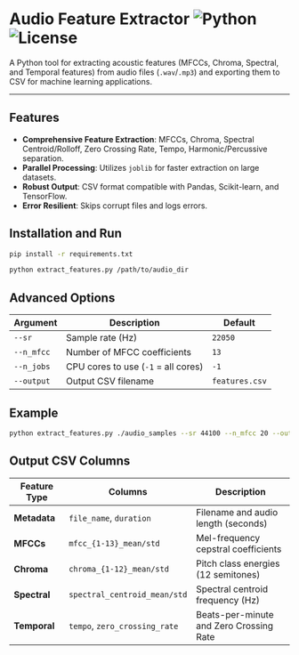 # Audio Feature Extractor ![Python](https://img.shields.io/badge/Python-3.8%2B-blue) ![License](https://img.shields.io/badge/License-MIT-green)

A Python tool for extracting acoustic features (MFCCs, Chroma, Spectral, and Temporal features) from audio files (`.wav`/`.mp3`) and exporting them to CSV for machine learning applications.

---

## Features

- **Comprehensive Feature Extraction**: MFCCs, Chroma, Spectral Centroid/Rolloff, Zero Crossing Rate, Tempo, Harmonic/Percussive separation.
- **Parallel Processing**: Utilizes `joblib` for faster extraction on large datasets.
- **Robust Output**: CSV format compatible with Pandas, Scikit-learn, and TensorFlow.
- **Error Resilient**: Skips corrupt files and logs errors.

## Installation and Run

```bash
pip install -r requirements.txt
```

```bash
python extract_features.py /path/to/audio_dir
```

## Advanced Options

| Argument   | Description                         | Default        |
| ---------- | ----------------------------------- | -------------- |
| `--sr`     | Sample rate (Hz)                    | `22050`        |
| `--n_mfcc` | Number of MFCC coefficients         | `13`           |
| `--n_jobs` | CPU cores to use (`-1` = all cores) | `-1`           |
| `--output` | Output CSV filename                 | `features.csv` |

## Example

```bash
python extract_features.py ./audio_samples --sr 44100 --n_mfcc 20 --output high_res_features.csv
```

## Output CSV Columns

| Feature Type | Columns                       | Description                             |
| ------------ | ----------------------------- | --------------------------------------- |
| **Metadata** | `file_name`, `duration`       | Filename and audio length (seconds)     |
| **MFCCs**    | `mfcc_{1-13}_mean/std`        | Mel-frequency cepstral coefficients     |
| **Chroma**   | `chroma_{1-12}_mean/std`      | Pitch class energies (12 semitones)     |
| **Spectral** | `spectral_centroid_mean/std`  | Spectral centroid frequency (Hz)        |
| **Temporal** | `tempo`, `zero_crossing_rate` | Beats-per-minute and Zero Crossing Rate |
